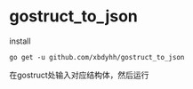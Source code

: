 # gostruct_to_json
install
```
go get -u github.com/xbdyhh/gostruct_to_json
```
在gostruct处输入对应结构体，然后运行